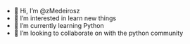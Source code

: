 - 👋 Hi, I’m @zMedeirosz
- 👀 I’m interested in learn new things
- 🌱 I’m currently learning Python
- 💞️ I’m looking to collaborate on with the python community
<!---
zMedeirosz/zMedeirosz is a ✨ special ✨ repository because its `README.md` (this file) appears on your GitHub profile.
You can click the Preview link to take a look at your changes.
--->
